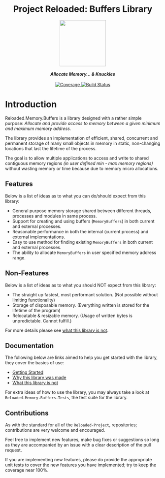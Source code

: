 


<div align="center">
	<h1>Project Reloaded: Buffers Library</h1>
	<img src="https://i.imgur.com/BjPn7rU.png" width="150" align="center" />
	<br/> <br/>
	<strong><i>Allocate Memory... & Knuckles</i></strong>
	<br/> <br/>
	<!-- Coverage -->
	<a href="https://codecov.io/gh/Reloaded-Project/Reloaded.Memory.Buffers">
		<img src="https://codecov.io/gh/Reloaded-Project/Reloaded.Memory.Buffers/branch/master/graph/badge.svg" alt="Coverage" />
	</a>
	<!-- Build Status -->
	<a href="https://ci.appveyor.com/project/sewer56lol/reloaded-memory-buffers">
		<img src="https://ci.appveyor.com/api/projects/status/mlcow0611h61datr/branch/master?svg=true" alt="Build Status" />
	</a>
</div>

# Introduction
Reloaded.Memory.Buffers is a library designed with a rather simple purpose:
*Allocate and provide access to memory between a given minimum and maximum memory address.*

The library provides an implementation of efficient, shared, concurrent and permanent storage of many small objects in memory in static, non-changing locations that last the lifetime of the process.

The goal is to allow multiple applications to access and write to shared contiguous memory regions *(in user defined min - max memory regions)* without wasting memory or time because due to memory micro allocations.

## Features
Below is a list of ideas as to what you can do/should expect from this library:

+ General purpose memory storage shared between different threads, processes and modules in same process.
+ Support for creating and using buffers (`MemoryBuffers`) in both current and external processes.
+ Reasonable performance in both the internal (current process) and external implementations.
+ Easy to use method for finding existing `MemoryBuffers` in both current and external processes.
+ The ability to allocate `MemoryBuffers` in user specified memory address range.

## Non-Features
Below is a list of ideas as to what you should NOT expect from this library:
+ The straight up fastest, most performant solution. (Not possible without limiting functionality)
+ Storage of disposable memory. (Everything written is stored for the lifetime of the program)
+ Relocatable & resizable memory. (Usage of written bytes is unpredictable. Cannot fulfill.)

For more details please see [what this library is not](https://github.com/Reloaded-Project/Reloaded.Memory.Buffers/blob/master/Docs/What-this-library-is-not.md).

## Documentation

The following below are links aimed to help you get started with the library, they cover the basics of use:

+ [Getting Started](https://github.com/Reloaded-Project/Reloaded.Memory/blob/master/Docs/Getting-Started.md)
+ [Why this library was made](https://github.com/Reloaded-Project/Reloaded.Memory.Buffers/blob/master/Docs/Why-was-this-made.md)
+ [What this library is not](https://github.com/Reloaded-Project/Reloaded.Memory.Buffers/blob/master/Docs/What-this-library-is-not.md)

For extra ideas of how to use the library, you may always take a look at `Reloaded.Memory.Buffers.Tests`, the test suite for the library.

## Contributions
As with the standard for all of the `Reloaded-Project`, repositories; contributions are very welcome and encouraged.

Feel free to implement new features, make bug fixes or suggestions so long as they are accompanied by an issue with a clear description of the pull request.

If you are implementing new features, please do provide the appropriate unit tests to cover the new features you have implemented; try to keep the coverage near 100%.
